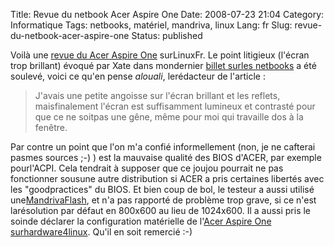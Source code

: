 Title: Revue du netbook Acer Aspire One
Date: 2008-07-23 21:04
Category: Informatique
Tags: netbooks, matériel, mandriva, linux
Lang: fr
Slug: revue-du-netbook-acer-aspire-one
Status: published

Voilà une [revue du Acer Aspire One](http://linuxfr.org/%7Ealouali/26925.html) surLinuxFr. Le point litigieux (l'écran trop brillant) évoqué par Xate dans mondernier [billet surles netbooks](/post/2008/06/24/Micro-Hebdo-n531-sur-les-ultra-portables-netbooks) a été soulevé, voici ce qu'en pense *alouali*, lerédacteur de l'article :

> J'avais une petite angoisse sur l'écran brillant et les reflets, maisfinalement l'écran est suffisamment lumineux et contrasté pour que ce ne soitpas une gêne, même pour moi qui travaille dos à la fenêtre.

Par contre un point que l'on m'a confié informellement (non, je ne cafterai pasmes sources ;-) ) est la mauvaise qualité des BIOS d'ACER, par exemple pourl'ACPI. Cela tendrait à supposer que ce joujou pourrait ne pas fonctionner sousune autre distribution si ACER a pris certaines libertés avec les "goodpractices" du BIOS. Et bien coup de bol, le testeur a aussi utilisé une[MandrivaFlash](http://www.mandriva.com/fr/produit/mandriva-flash-2008-spring), et n'a pas rapporté de problème trop grave, si ce n'est larésolution par défaut en 800x600 au lieu de 1024x600. Il a aussi pris le soinde déclarer la configuration matérielle de l'[Acer Aspire One surhardware4linux](http://hardware4linux.info/system/3230/). Qu'il en soit remercié :-)
